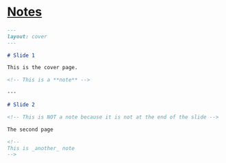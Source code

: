 # [Notes](https://sli.dev/guide/syntax#notes)

```md
---
layout: cover
---

# Slide 1

This is the cover page.

<!-- This is a **note** -->

---

# Slide 2

<!-- This is NOT a note because it is not at the end of the slide -->

The second page

<!--
This is _another_ note
-->
```